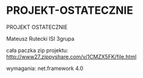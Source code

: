 # PROJEKT-OSTATECZNIE
PROJEKT OSTATECZNIE

Mateusz Rutecki ISI 3grupa

cała paczka zip projektu:
http://www27.zippyshare.com/v/1CMZX5FK/file.html

wymagania:
net.framework 4.0
